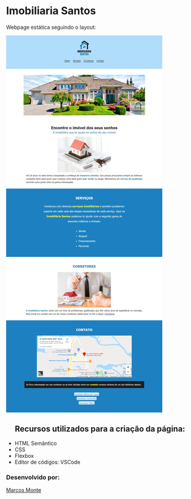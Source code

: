 <h1>Imobiliaria Santos</h1>

<p>Webpage estática seguindo o layout:</p>
<img src="/layoutWebPage.jpeg" alt="Layout de como a página deve ficar após criada">

<ul>
    <caption><h2>Recursos utilizados para a criação da página:</h2></caption>
    <li>HTML Semântico</li>
    <li>CSS</li>
    <li>Flexbox</li>
    <li>Editor de códigos: VSCode</li>
</ul>

 <h3> Desenvolvido por:</h3>
 <p><a href="https://www.linkedin.com/in/montemarcos/" target="_blank">Marcos Monte</a></p>
